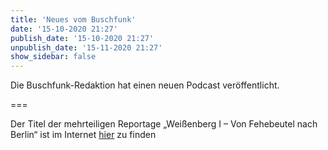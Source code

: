 ```yaml
---
title: 'Neues vom Buschfunk'
date: '15-10-2020 21:27'
publish_date: '15-10-2020 21:27'
unpublish_date: '15-11-2020 21:27'
show_sidebar: false
---
```


Die Buschfunk-Redaktion hat einen neuen Podcast veröffentlicht.

===

Der Titel der mehrteiligen Reportage „Weißenberg I – Von Fehebeutel nach Berlin“  ist im Internet [hier](http://www.buschfunk-podcast.de/?p=4143) zu finden 